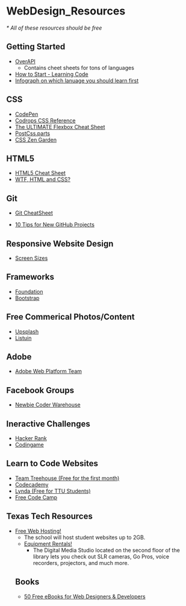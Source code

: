 # WebDesign_Resources
<em>* All of these resources should be free </em>

<h2>Getting Started</h2> 
<ul><li><a href="http://overapi.com/">OverAPI</a>
<ul><li> Contains cheet sheets for tons of languages</li></ul>
<li><a href="http://www.new2code.com/">How to Start - Learning Code</a></li>
<li><a href="https://www.lucidchart.com/blog/2016/09/22/which-programming-language-should-i-learn-first/">Infograph on which lanuage you should learn first </a></li></ul>
</ul></li></ul>

<h2>CSS</h2>
<ul>
<li><a href="http://codepen.io/">CodePen</a></li>
<li><a href="http://tympanus.net/codrops/css_reference/#section_css-concept">Codrops CSS Reference</a></li>
<li><a href="http://www.sketchingwithcss.com/samplechapter/cheatsheet.html">The ULTIMATE Flexbox Cheat Sheet</a></li>
<li><a href="http://postcss.parts/tag/analysis">PostCss.parts</a></li>
<li><a href="http://www.csszengarden.com/">CSS Zen Garden</a></li>

</ul>

<h2>HTML5</h2>
<ul>
<li><a href="http://websitesetup.org/html5-cheat-sheet/">HTML5 Cheat Sheet</a></li>
<li><a href="http://websitesetup.org/html5-cheat-sheet/">WTF, HTML and CSS?</a></li>
</ul>

<h2>Git</h2> 
<ul><li><a href="http://ndpsoftware.com/git-cheatsheet.html#loc=index;">Git CheatSheet</a></li></ul>
<ul><li><a href="https://opensource.com/business/16/6/10-tips-new-github-projects">10 Tips for New GitHub Projects</a></li></ul>

<h2>Responsive Website Design</h2> 
<ul>
<li><a href="http://screensiz.es/phone">Screen Sizes</a></li>
</ul>

<h2> Frameworks </h2>
<ul>
<li><a href="http://foundation.zurb.com/">Foundation</a></li>
<li><a href="http://getbootstrap.com/">Bootstrap</a></li>
</ul>

<h2> Free Commerical Photos/Content </h2>
<ul>
<li><a href="upsplash.com">Upsplash</a></li>
<li><a href="http://listuin.com/">Listuin</a></li>
</ul>

<h2> Adobe </h2>
<ul><li><a href="http://webplatform.adobe.com/">Adobe Web Platform Team</a></li></ul>

<h2>Facebook Groups</h2> 
<ul><li><a href="https://www.facebook.com/groups/1594816820775537/">Newbie Coder Warehouse</a></li></ul>

<h2>Ineractive Challenges </h2> 
<ul><li><a href="https://www.hackerrank.com/">Hacker Rank</a></li>
<li><a href="https://www.codingame.com">Codingame</a></li></ul>

<h2> Learn to Code Websites </h2>
<ul><li><a href="https://teamtreehouse.com">Team Treehouse (Free for the first month)</a></li>
<li><a href="https://www.codecademy.com">Codecademy</a></li>
<li><a href="https://library.ttu.edu/lynda/">Lynda (Free for TTU Students)</a></li>
<li><a href="www.freecodecamp.com">Free Code Camp</a></li>
</ul>

<h2> Texas Tech Resources</h2>
<ul><li><a href="http://www.depts.ttu.edu/ithelpcentral/solutions/myweb/">Free Web Hosting!</a>
    <ul><li> The school will host student websites up to 2GB.</li></ul>
<ul><li><a href="http://library.ttu.edu/services/technology/dms/index.php">Equipment Rentals!</a>
    <ul><li>The Digital Media Studio located on the second floor of the library lets you check out SLR cameras, Go Pros, voice recorders, projectors, and much more.</li></ul>
</li></ul>


<h2>Books</h2>
<ul><li><a href="https://speckyboy.com/free-web-design-ebooks-2014/">50 Free eBooks for Web Designers &amp; Developers</a></li></ul>

